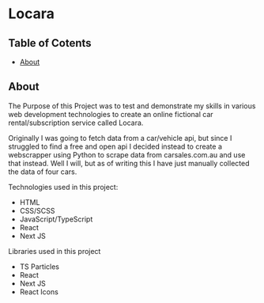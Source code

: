 # Locara

## Table of Cotents

- [About](#about)

## About <a name="about"></a>

The Purpose of this Project was to test and demonstrate my skills in various web development technologies to create an online fictional car rental/subscription service called Locara.

Originally I was going to fetch data from a car/vehicle api, but since I struggled to find a free and open api I decided instead to create a webscrapper using Python to scrape data from carsales.com.au and use that instead. Well I will, but as of writing this I have just manually collected the data of four cars.

Technologies used in this project:

- HTML
- CSS/SCSS
- JavaScript/TypeScript
- React
- Next JS

Libraries used in this project

- TS Particles
- React
- Next JS
- React Icons
